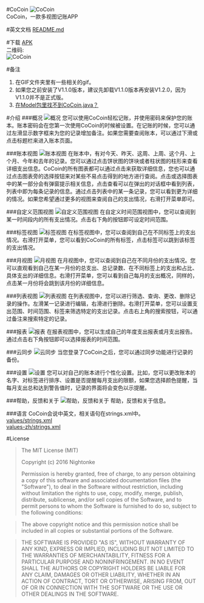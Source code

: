 #CoCoin
![CoCoin](https://github.com/Nightonke/CoCoin/blob/master/PNG/CoCoin_White_Bg.png)  
CoCoin，一款多视图记账APP

#英文文档
[README.md](https://github.com/Nightonke/CoCoin/blob/master/README.md)  

#下载
[APK](https://github.com/Nightonke/CoCoin/blob/master/APK/CoCoin%20V1.2.0.apk)  
二维码:  
![CoCoin](https://github.com/Nightonke/CoCoin/blob/master/APK/CoCoin%20V1.2.0.png)

#备注
1. 在GIF文件夹里有一些相关的gif。
2. 如果您之前安装了V1.1.0版本，建议先卸载V1.1.0版本再安装V1.2.0，因为V1.1.0并不是正式版。
3. [在Model包里找不到CoCoin.java？](https://github.com/Nightonke/CoCoin/issues/7)  

#介绍
###概况
![概况](https://github.com/Nightonke/CoCoin/blob/master/PNG/CoCoin_Basic.png)
您可以使用CoCoin轻松记账，并使用密码来保护您的账本。账本密码会在您第一次使用CoCoin的时候被设置。在记账的时候，您可以通过左滑显示数字框来为您的记录增加备注。如果您需要查阅账本，可以通过下滑或点击标题栏来进入账本页面。

###账本视图
![账本视图](https://github.com/Nightonke/CoCoin/blob/master/PNG/CoCoin_Today.png)
在账本中，有对今天、昨天、这周、上周、这个月、上个月、今年和去年的记录。您可以通过点击饼状图的饼块或者柱状图的柱形来查看详细支出信息。CoCoin的所有图表都可以通过点击来获取详细信息，您也可以通过点击图表旁的选择按钮来对某些不易点击得到的地方进行查阅。点击或选择图表中的某一部分会有弹窗提示相关信息，点击查看可以在弹出的对话框中看到列表，列表中即为每条记录的信息。通过点击列表中的某一条记录，您可以看到更为详细的情况。如果您希望通过更多的视图来查阅自己的支出情况，右滑打开菜单即可。

###自定义范围视图
![自定义范围视图](https://github.com/Nightonke/CoCoin/blob/master/PNG/CoCoin_Custom.png)
在自定义时间范围视图中，您可以查阅到某一时间段内的所有支出情况。点击右下角的按钮即可设定时间范围。

###标签视图
![标签视图](https://github.com/Nightonke/CoCoin/blob/master/PNG/CoCoin_Tag.png)
在标签视图中，您可以查阅到自己在不同标签上的支出情况。右滑打开菜单，您可以看到CoCoin的所有标签，点击标签可以跳到该标签的支出情况。

###月视图
![月视图](https://github.com/Nightonke/CoCoin/blob/master/PNG/CoCoin_Month.png)
在月视图中，您可以查阅到自己在不同月份的支出情况。您可以直观看到自己在某一月份的总支出、总记录数、在不同标签上的支出和占比、具体支出的详细信息。右滑打开菜单，您可以看到自己每月的支出概况，同样的，点击某一月份将会跳到该月份的详细信息。

###列表视图
![列表视图](https://github.com/Nightonke/CoCoin/blob/master/PNG/CoCoin_List.png)
在列表视图中，您可以进行筛选、查询、更改、删除记录的操作。左滑某一记录进行编辑，右滑进行删除。右滑打开菜单，您可以设置支出范围、时间范围、标签来筛选特定的支出记录。点击右上角的搜索按钮，可以通过备注来搜索特定的记录。

###报表
![报表](https://github.com/Nightonke/CoCoin/blob/master/PNG/CoCoin_Report.png)
在报表视图中，您可以生成自己的年度支出报表或月支出报告。通过点击右下角按钮即可以选择报表的时间范围。

###云同步
![云同步](https://github.com/Nightonke/CoCoin/blob/master/PNG/CoCoin_Cloud.png)
当您登录了CoCoin之后，您可以通过同步功能进行记录的备份。

###设置
![设置](https://github.com/Nightonke/CoCoin/blob/master/PNG/CoCoin_Setting.png)
您可以对自己的账本进行个性化设置。比如，您可以更改账本的名字、对标签进行排序、设置是否提醒每月支出的限额，如果您选择颜色提醒，当每月支出总和达到警告值时，记录的界面将会变色以示提醒。

###帮助，反馈和关于
![帮助，反馈和关于](https://github.com/Nightonke/CoCoin/blob/master/PNG/CoCoin_Help.png)
帮助，反馈和关于信息。

###语言
CoCoin会说中英文，相关语句在strings.xml中。  
[values/strings.xml](https://github.com/Nightonke/CoCoin/blob/master/app/src/main/res/values/strings.xml)  
[values-zh/strings.xml](https://github.com/Nightonke/CoCoin/blob/master/app/src/main/res/values-zh/strings.xml) 

#License
> The MIT License (MIT)  
> 
> Copyright (c) 2016 Nightonke  
>
> Permission is hereby granted, free of charge, to any person obtaining a copy of this software and associated documentation files (the "Software"), to deal in the Software without restriction, including without limitation the rights to use, copy, modify, merge, publish, distribute, sublicense, and/or sell copies of the Software, and to permit persons to whom the Software is furnished to do so, subject to the following conditions:

> The above copyright notice and this permission notice shall be included in all copies or substantial portions of the Software.

> THE SOFTWARE IS PROVIDED "AS IS", WITHOUT WARRANTY OF ANY KIND, EXPRESS OR IMPLIED, INCLUDING BUT NOT LIMITED TO THE WARRANTIES OF MERCHANTABILITY, FITNESS FOR A PARTICULAR PURPOSE AND NONINFRINGEMENT. IN NO EVENT SHALL THE AUTHORS OR COPYRIGHT HOLDERS BE LIABLE FOR ANY CLAIM, DAMAGES OR OTHER LIABILITY, WHETHER IN AN ACTION OF CONTRACT, TORT OR OTHERWISE, ARISING FROM, OUT OF OR IN CONNECTION WITH THE SOFTWARE OR THE USE OR OTHER DEALINGS IN THE SOFTWARE. 
